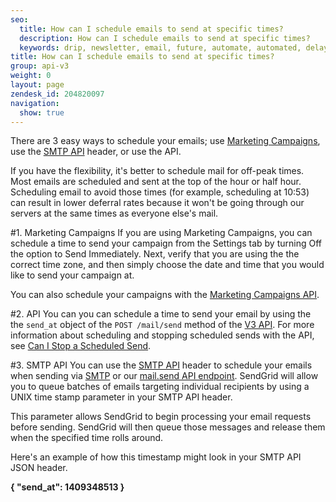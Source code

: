 ```yaml
---
seo:
  title: How can I schedule emails to send at specific times?
  description: How can I schedule emails to send at specific times?
  keywords: drip, newsletter, email, future, automate, automated, delay, schedule, delivery
title: How can I schedule emails to send at specific times?
group: api-v3
weight: 0
layout: page
zendesk_id: 204820097
navigation:
  show: true
---
```


There are 3 easy ways to schedule your emails; use [Marketing Campaigns]({{root_url}}/help-support/sending-email/how-to-send-email/), use the [SMTP API]({{root_url}}/for-developers/sending-email/scheduling-parameters/) header, or use the API.

<call-out>

If you have the flexibility, it's better to schedule mail for off-peak times. Most emails are scheduled and sent at the top of the hour or half hour. Scheduling email to avoid those times (for example, scheduling at 10:53) can result in lower deferral rates because it won't be going through our servers at the same times as everyone else's mail.

</call-out>

#1. Marketing Campaigns
If you are using Marketing Campaigns, you can schedule a time to send your campaign from the Settings tab by turning Off the option to Send Immediately. Next, verify that you are using the the correct time zone, and then simply choose the date and time that you would like to send your campaign at.

You can also schedule your campaigns with the [Marketing Campaigns API](https://sendgrid.com/docs/API_Reference/Web_API_v3/Marketing_Campaigns/campaigns.html#Schedule-a-Campaign-POST).

#2. API
You can you can schedule a time to send your email by using the the `send_at` object of the `POST /mail/send` method of the [V3 API](https://sendgrid.com/docs/API_Reference/api_v3.html). For more information about scheduling and stopping scheduled sends with the API, see [Can I Stop a Scheduled Send]({{root_url}}/for-developers/sending-email/stopping-a-secheduled-send/).


#3. SMTP API
You can use the [SMTP API]({{root_url}}/for-developers/sending-email/scheduling-parameters/) header to schedule your emails when sending via [SMTP]({{root_url}}/for-developers/sending-email/getting-started-smtp/) or our [mail.send API endpoint](https://sendgrid.com/docs/API_Reference/Web_API/mail.html). SendGrid will allow you to queue batches of emails targeting individual recipients by using a UNIX time stamp parameter in your SMTP API header.

This parameter allows SendGrid to begin processing your email requests before sending. SendGrid will then queue those messages and release them when the specified time rolls around.

Here's an example of how this timestamp might look in your SMTP API JSON header.

**{ "send\_at": 1409348513 }**

